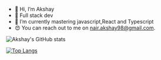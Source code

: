 - 👋 Hi, I’m Akshay 
- 👀 Full stack dev
- 🌱 I’m currently mastering javascript,React and Typescript
- 😍 You can reach out to me on nair.akshay98@gmail.com.



![Akshay's GitHub stats](https://github-readme-stats.vercel.app/api?username=akshaay9&count_private=true&hide=stars&show_icons=true)


[![Top Langs](https://github-readme-stats.vercel.app/api/top-langs/?username=anuraghazra&layout=compact)](https://github.com/akshaay9/github-readme-stats)






<!---
Akshaay9/Akshaay9 is a ✨ special ✨ repository because its `README.md` (this file) appears on your GitHub profile.
You can click the Preview link to take a look at your changes.
--->
